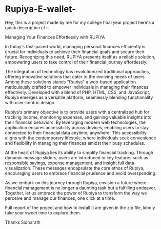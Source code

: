 # Rupiya-E-wallet-

Hey, this is a project made by me for my college final year project
here's a quick description of it

Managing Your Finances Effortlessly with RUPIYA

In today's fast-paced world, managing personal finances efficiently is crucial for 
individuals to achieve their financial goals and secure their future. Recognizing this 
need, RUPIYA presents itself as a reliable solution, empowering users to take control 
of their financial journey effortlessly.

The integration of technology has revolutionized traditional approaches, offering 
innovative solutions that cater to the evolving needs of users. Among these solutions 
stands "Rupiya" a web-based application meticulously crafted to empower 
individuals in managing their finances effectively. Developed with a blend of PHP, 
HTML, CSS, and JavaScript, Rupiya emerges as a versatile platform, seamlessly 
blending functionality with user-centric design.

Rupiya's primary objective is to provide users with a centralized hub for tracking 
income, monitoring expenses, and gaining valuable insights into their financial 
behaviors. By leveraging modern web technologies, the application ensures 
accessibility across devices, enabling users to stay connected to their financial data 
anytime, anywhere. This accessibility aligns with the contemporary lifestyle, where 
individuals seek convenience and flexibility in managing their finances amidst their 
busy schedules.

At the heart of Rupiya lies its ability to simplify financial tracking. Through dynamic 
message sliders, users are introduced to key features such as responsible savings, 
expense management, and insight full data visualization. These messages
encapsulate the core ethos of Rupiya, encouraging users to embrace financial 
prudence and avoid overspending.

As we embark on this journey through Rupiya, envision a future where financial
management is no longer a daunting task but a fulfilling endeavor. Together, let us
embrace the power of Rupiya to transform the way we perceive and manage our 
finances, one click at a time.


Full report of the project and how to install it are given in the zip file, kindly take your sweet time to explore them.

Thanks
Sidharath
